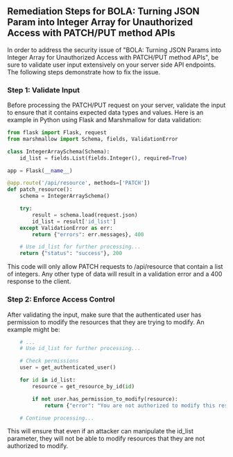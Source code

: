 

## Remediation Steps for BOLA: Turning JSON Param into Integer Array for Unauthorized Access with PATCH/PUT method APIs

In order to address the security issue of "BOLA: Turning JSON Params into Integer Array for Unauthorized Access with PATCH/PUT method APIs", be sure to validate user input extensively on your server side API endpoints. The following steps demonstrate how to fix the issue.

### Step 1: Validate Input

Before processing the PATCH/PUT request on your server, validate the input to ensure that it contains expected data types and values. Here is an example in Python using Flask and Marshmallow for data validation:

```python
from flask import Flask, request
from marshmallow import Schema, fields, ValidationError

class IntegerArraySchema(Schema):
    id_list = fields.List(fields.Integer(), required=True)

app = Flask(__name__)

@app.route('/api/resource', methods=['PATCH'])
def patch_resource():
    schema = IntegerArraySchema()

    try:
        result = schema.load(request.json)
        id_list = result['id_list']
    except ValidationError as err:
        return {"errors": err.messages}, 400

    # Use id_list for further processing...
    return {"status": "success"}, 200
```

This code will only allow PATCH requests to /api/resource that contain a list of integers. Any other type of data will result in a validation error and a 400 response to the client.

### Step 2: Enforce Access Control

After validating the input, make sure that the authenticated user has permission to modify the resources that they are trying to modify. An example might be:

```python
    # ...
    # Use id_list for further processing...

    # Check permissions
    user = get_authenticated_user()

    for id in id_list:
        resource = get_resource_by_id(id)

        if not user.has_permission_to_modify(resource):
            return {"error": "You are not authorized to modify this resource."}, 403

    # Continue processing...
```
This will ensure that even if an attacker can manipulate the id_list parameter, they will not be able to modify resources that they are not authorized to modify.